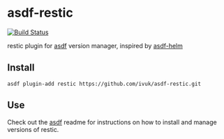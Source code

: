 # asdf-restic

[![Build Status](https://travis-ci.org/ivuk/asdf-restic.svg?branch=master)](https://travis-ci.org/ivuk/asdf-restic)

restic plugin for [asdf](https://github.com/asdf-vm/asdf) version manager, inspired by [asdf-helm](https://github.com/Antiarchitect/asdf-helm)

## Install

```
asdf plugin-add restic https://github.com/ivuk/asdf-restic.git
```

## Use

Check out the [asdf](https://github.com/asdf-vm/asdf) readme for instructions on how to install and manage versions of restic.
